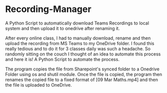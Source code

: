 # Recording-Manager
A Python Script to automatically download Teams Recordings to local system and then upload it to onedrive after renaming it.

After every online class, I had to manually download, rename and then upload the recording from MS Teams to my OneDrive folder. I found this really tedious and to do it for 3 classes daily was such a headache. 
So randomly sitting on the couch I thought of an idea to automate this process and here it is!
A Python Script to automate the process.

The program copies the file from Sharepoint's synced folder to a Onedrive Folder using os and shutil module.
Once the file is copied, the program then renames the copied file to a fixed format of [09 Mar Maths.mp4] and then the file is uploaded to OneDrive.
